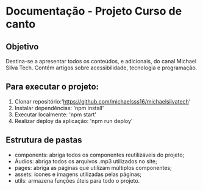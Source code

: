# Documentação - Projeto Curso de canto 

## Objetivo 
Destina-se a apresentar todos os conteúdos, e adicionais, do canal Michael Silva Tech. Contém artigos sobre acessibilidade, tecnologia e programação. 

## Para executar o projeto:

1. Clonar repositório:'https://github.com/michaelsss16/michaelsilvatech'
2. Instalar dependências: 'npm install'
3.  Executar localmente: 'npm start'
4.  Realizar deploy da aplicação: 'npm run deploy'

## Estrutura de pastas

-  components: abriga todos os componentes reutilizáveis do projeto;
-  Áudios: abriga todos os arquivos .mp3 utilizados no site;
- pages: abriga as páginas que utilizam múltiplos componentes; 
-  assets: ícones e imagens utilizadas pelas páginas;
-  utils: armazena funções úteis para todo o projeto.
  